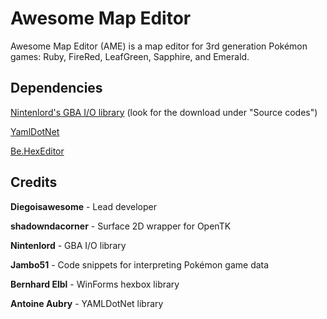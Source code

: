 # Awesome Map Editor
Awesome Map Editor (AME) is a map editor for 3rd generation Pokémon games: Ruby, FireRed, LeafGreen, Sapphire, and Emerald.

## Dependencies
[Nintenlord's GBA I/O library](http://serenesforest.net/forums/index.php?showtopic=26913) (look for the download under "Source codes")

[YamlDotNet](https://github.com/aaubry/YamlDotNet)

[Be.HexEditor](https://github.com/diegoisawesome/Be.HexEditor)

## Credits
**Diegoisawesome** - Lead developer

**shadowndacorner** - Surface 2D wrapper for OpenTK

**Nintenlord** - GBA I/O library

**Jambo51** - Code snippets for interpreting Pokémon game data

**Bernhard Elbl** - WinForms hexbox library

**Antoine Aubry** - YAMLDotNet library
